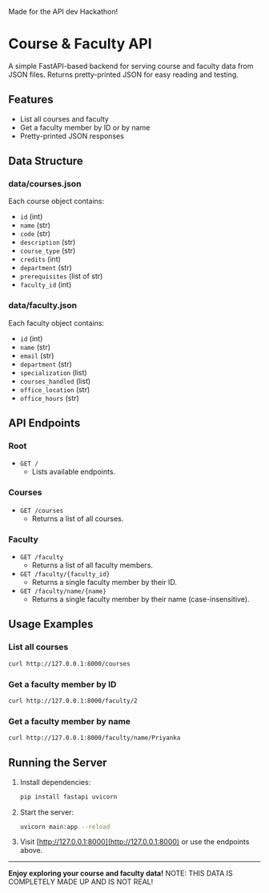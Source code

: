 Made for the API dev Hackathon!

# Course & Faculty API

A simple FastAPI-based backend for serving course and faculty data from JSON files. Returns pretty-printed JSON for easy reading and testing.

## Features
- List all courses and faculty
- Get a faculty member by ID or by name
- Pretty-printed JSON responses

## Data Structure

### data/courses.json
Each course object contains:
- `id` (int)
- `name` (str)
- `code` (str)
- `description` (str)
- `course_type` (str)
- `credits` (int)
- `department` (str)
- `prerequisites` (list of str)
- `faculty_id` (int)

### data/faculty.json
Each faculty object contains:
- `id` (int)
- `name` (str)
- `email` (str)
- `department` (str)
- `specialization` (list)
- `courses_handled` (list)
- `office_location` (str)
- `office_hours` (str)

## API Endpoints

### Root
- `GET /`
  - Lists available endpoints.

### Courses
- `GET /courses`
  - Returns a list of all courses.

### Faculty
- `GET /faculty`
  - Returns a list of all faculty members.
- `GET /faculty/{faculty_id}`
  - Returns a single faculty member by their ID.
- `GET /faculty/name/{name}`
  - Returns a single faculty member by their name (case-insensitive).

## Usage Examples

### List all courses
```sh
curl http://127.0.0.1:8000/courses
```

### Get a faculty member by ID
```sh
curl http://127.0.0.1:8000/faculty/2
```

### Get a faculty member by name
```sh
curl http://127.0.0.1:8000/faculty/name/Priyanka
```

## Running the Server

1. Install dependencies:
   ```sh
   pip install fastapi uvicorn
   ```
2. Start the server:
   ```sh
   uvicorn main:app --reload
   ```
3. Visit [http://127.0.0.1:8000](http://127.0.0.1:8000) or use the endpoints above.

---

**Enjoy exploring your course and faculty data!**
NOTE: THIS DATA IS COMPLETELY MADE UP AND IS NOT REAL!
